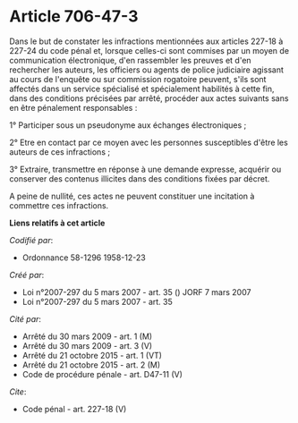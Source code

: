 # Article 706-47-3

Dans le but de constater les infractions mentionnées aux articles 227-18 à 227-24 du code pénal et, lorsque celles-ci sont
commises par un moyen de communication électronique, d'en rassembler les preuves et d'en rechercher les auteurs, les
officiers ou agents de police judiciaire agissant au cours de l'enquête ou sur commission rogatoire peuvent, s'ils sont
affectés dans un service spécialisé et spécialement habilités à cette fin, dans des conditions précisées par arrêté, procéder
aux actes suivants sans en être pénalement responsables : 

1° Participer sous un pseudonyme aux échanges électroniques ; 

2° Etre en contact par ce moyen avec les personnes susceptibles d'être les auteurs de ces infractions ; 

3° Extraire, transmettre en réponse à une demande expresse, acquérir ou conserver des contenus illicites dans des conditions
fixées par décret. 

A peine de nullité, ces actes ne peuvent constituer une incitation à commettre ces infractions.

**Liens relatifs à cet article**

_Codifié par_:

  - Ordonnance 58-1296 1958-12-23

_Créé par_:

  - Loi n°2007-297 du 5 mars 2007 - art. 35 () JORF 7 mars 2007
  - Loi n°2007-297 du 5 mars 2007 - art. 35

_Cité par_:

  - Arrêté du 30 mars 2009 - art. 1 (M)
  - Arrêté du 30 mars 2009 - art. 3 (V)
  - Arrêté du 21 octobre 2015 - art. 1 (VT)
  - Arrêté du 21 octobre 2015 - art. 2 (M)
  - Code de procédure pénale - art. D47-11 (V)

_Cite_:

  - Code pénal - art. 227-18 (V)

